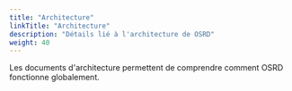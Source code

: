 ```yaml
---
title: "Architecture"
linkTitle: "Architecture"
description: "Détails lié à l'architecture de OSRD"
weight: 40
---
```


Les documents d'architecture permettent de comprendre comment OSRD fonctionne globalement.
